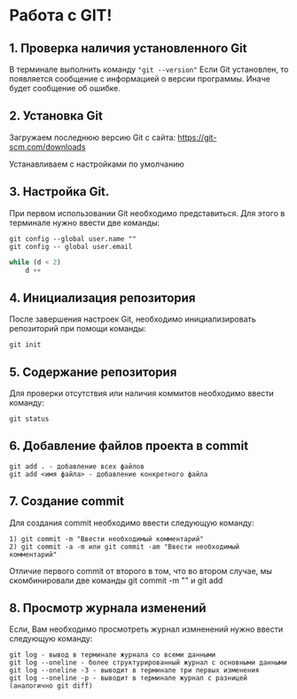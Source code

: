 # Работа c GIT!

## 1. Проверка наличия установленного Git
В терминале выполнить команду `"git --version"`
Если Git установлен, то появляется сообщение с информацией о версии программы. Иначе будет сообщение об ошибке.

## 2. Установка Git
Загружаем последнюю версию Git с сайта: https://git-scm.com/downloads

Устанавливаем с настройками по умолчанию


## 3. Настройка Git.
При первом использовании Git необходимо представиться. Для этого в терминале нужно ввести две команды:
```
git config --global user.name ""
git config -- global user.email
```
```Python
while (d < 2)
    d ++
```

## 4. Инициализация репозитория
После завершения настроек Git, необходимо инициализировать репозиторий при помощи команды:
```
git init
```
## 5. Содержание репозитория
Для проверки отсутствия или наличия коммитов необходимо ввести команду:
```
git status
```
## 6. Добавление файлов проекта в commit
```
git add . - добавление всех файлов
git add <имя файла> - добавление конкретного файла
```
## 7. Создание commit
Для создания commit необходимо ввести следующую команду:
```
1) git commit -m "Ввести необходимый комментарий"
2) git commit -a -m или git commit -am "Ввести необходимый комментарий"
```
Отличие первого commit от второго в том, что во втором случае, мы скомбинировали две команды git commit -m "" и git add

## 8. Просмотр журнала изменений
Если, Вам необходимо просмотреть журнал измненений нужно ввести следующую команду:
```
git log - вывод в терминале журнала со всеми данными
git log --oneline - более структурированный журнал с основными данными
git log --oneline -3 - выводит в терминале три первых изменения
git log --oneline -p - выводит в терминале журнал с разницей (аналогично git diff)
```

